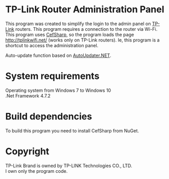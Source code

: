 # TP-Link Router Administration Panel

This program was created to simplify the login to the admin panel on [TP-Link](https://tp-link.com/) routers. This program requires a connection to the router via Wi-Fi. This program uses [CefSharp](https://github.com/cefsharp/CefSharp), so the program loads the page http://tplinkwifi.net/ (works only on TP-Link routers). Ie, this program is a shortcut to access the administration panel. 

Auto-update function based on [AutoUpdater.NET](https://github.com/ravibpatel/AutoUpdater.NET).

System requirements
==================
Operating system from Windows 7 to Windows 10  
.Net Framework 4.7.2

Build dependencies
==================
To build this program you need to install CefSharp from NuGet.

Copyright
=========
TP-Link Brand is owned by TP-LINK Technologies CO., LTD.  
I own only the program code.

